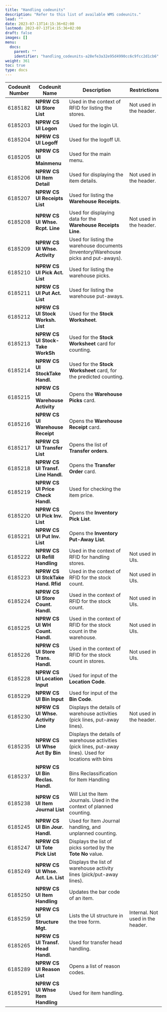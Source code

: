 ```yaml
---
title: "Handling codeunits"
description: "Refer to this list of available WMS codeunits."
lead: ""
date: 2023-07-13T14:15:36+02:00
lastmod: 2023-07-13T14:15:36+02:00
draft: false
images: []
menu:
  docs:
    parent: ""
    identifier: "handling_codeunits-a28efe3a32e95d4990cc6c9fcc2d1cb6"
weight: 361
toc: true
type: docs
---
```


| Codeunit Number| Codeunit Name      | Description | Restrictions |
| ----------- | ----------- | -----------| ---------- |
|   6185182   | **NPRW CS UI Store List**  |    Used in the context of RFID for listing the stores.  | Not used in the header. |
|   6185203   | **NPRW CS UI Logon**       |    Used for the login UI.   | |
|   6185204   | **NPRW CS UI Logoff**      |    Used for the logoff UI.          | |
|   6185205   | **NPRW CS UI Mainmenu**    |    Used for the main menu.  | |
|   6185206   | **NPRW CS UI Item Detail** |   Used for displaying the item details. | Not used in the header. |
|   6185207   | **NPRW CS UI Receipts List**     | Used for listing the **Warehouse Receipts**.  | |
|   6185208   | **NPRW CS UI Whse. Rcpt. Line**  |  Used for displaying data for the **Warehouse Receipts Line**. | Not used in the header. |
|   6185209   | **NPRW CS UI Whse. Activity**    |  Used for listing the warehouse documents (Inventory/Warehouse picks and put-aways). | |
|   6185210   | **NPRW CS UI Pick Act. List**    |  Used for listing the warehouse picks. | |
|   6185211   | **NPRW CS UI Put Act. List**     |  Used for listing the warehouse put-aways.  | |
|   6185212   | **NPRW CS UI Stock Worksh. List**  |  Used for the **Stock Worksheet**.  | |
|   6185213   | **NPRW CS UI Stock-Take WorkSh**    |  Used for the **Stock Worksheet** card for counting. | |
|   6185214   | **NPRW CS UI StockTake Handl.** | Used for the **Stock Worksheet** card, for the predicted counting.  | |
|   6185215   | **NPRW CS UI Warehouse Activity**    | Opens the **Warehouse Picks** card.  | |
|   6185216   | **NPRW CS UI Warehouse Receipt** |  Opens the **Warehouse Receipt** card. |
|   6185217   | **NPRW CS UI Transfer List**     |  Opens the list of **Transfer orders**. | |
|   6185218   | **NPRW CS UI Transf. Line Handl.**  | Opens the **Transfer Order** card. | |
|   6185219   | **NPRW CS UI Price Check Handl.**   | Used for checking the item price. | |
|   6185220   | **NPRW CS UI Pick Inv. List**    |  Opens the **Inventory Pick List**. | |
|   6185221   | **NPRW CS UI Put Inv. List**     | Opens the **Inventory Put-Away List**. |  |
|   6185222   | **NPRW CS UI Refill Handling**   |  Used in the context of RFID for handling stores. | Not used in UIs.  |
|   6185223   | **NPRW CS UI StckTake Hand. Rfid** | Used in the context of RFID for the stock count. | Not used in UIs. |
|   6185224   | **NPRW CS UI Store Count. Handl.** | Used in the context of RFID for the stock count. | Not used in UIs. |
|   6185225   | **NPRW CS UI WH Count. Handl.**    | Used in the context of RFID for the stock count in the warehouse. | Not used in UIs.|
|   6185226   | **NPRW CS UI Store Trans. Handl.** | Used in the context of RFID for the stock count in stores. | Not used in UIs.| 
|   6185228   | **NPRW CS UI Location Input**     | Used for input of the **Location Code**. | |
|   6185229   | **NPRW CS UI Bin Input**  | Used for input of the **Bin Code**. | |
|   6185230   | **NPRW CS UI Whse. Activity Line**  | Displays the details of warehouse activities (pick lines, put-away lines). | Not used in the header. |
|   6185235   | **NPRW CS UI Whse Act By Bin**  | Displays the details of warehouse activities (pick lines, put-away lines). Used for locations with bins  | |
|   6185237   | **NPRW CS UI Bin Reclas. Handl.**  | Bins Reclassification for Item Handling  | |
|   6185238   | **NPRW CS UI Item Journal List**  | Will List the Item Journals. Used in the context of planned counting.  | |
|   6185245   | **NPRW CS UI Bin Jour. Handl.**  |  Used for Item Journal handling, and unplanned counting. | |
|   6185247   | **NPRW CS UI Tote Pick List**  | Displays the list of picks sorted by the **Tote No** value.  | |
|   6185249   | **NPRW CS UI Whse. Act. Ln. List**  | Displays the list of warehouse activity lines (pick/put-away lines).  | |
|   6185250   | **NPRW CS UI Item Handling**  |  Updates the bar code of an item. | |
|   6185259   | **NPRW CS UI Structure Mgt.**  | Lists the UI structure in the tree form. | Internal. Not used in the header. |
|   6185265   | **NPRW CS UI Transf. Head Handl.**  |  Used for transfer head handling. | | 
|   6185289   | **NPRW CS UI Reason List**  | Opens a list of reason codes.  | |
|   6185291   | **NPRW CS UI Whse Item Handling**  | Used for item handling.  | |